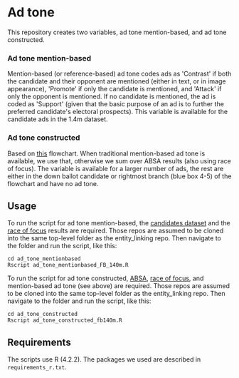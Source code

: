 # Ad tone
This repository creates two variables, ad tone mention-based, and ad tone constructed.

### Ad tone mention-based
Mention-based (or reference-based) ad tone codes ads as 'Contrast' if both the candidate and their opponent are mentioned (either in text, or in image appearance), 'Promote' if only the candidate is mentioned, and 'Attack' if only the opponent is mentioned. If no candidate is mentioned, the ad is coded as 'Support' (given that the basic purpose of an ad is to further the preferred candidate's electoral prospects). This variable is available for the candidate ads in the 1.4m dataset. 

### Ad tone constructed
Based on [this](https://docs.google.com/presentation/d/11E9kX1oVYfMooTdD1GAJfwJtdPIQpYB3lJ7i5e83ZEw/edit#slide=id.g1062def0ba3_0_0) flowchart. When traditional mention-based ad tone is available, we use that, otherwise we sum over ABSA results (also using race of focus). The variable is available for a larger number of ads, the rest are either in the down ballot candidate or rightmost branch (blue box 4-5) of the flowchart and have no ad tone.

## Usage
To run the script for ad tone mention-based, the [candidates dataset](https://github.com/Wesleyan-Media-Project/datasets) and the [race of focus](https://github.com/Wesleyan-Media-Project/race_of_focus) results are required. Those repos are assumed to be cloned into the same top-level folder as the entity_linking repo. Then navigate to the folder and run the script, like this:
```
cd ad_tone_mentionbased
Rscript ad_tone_mentionbased_FB_140m.R
```

To run the script for ad tone constructed, [ABSA](https://github.com/Wesleyan-Media-Project/ABSA), [race of focus](https://github.com/Wesleyan-Media-Project/race_of_focus), and mention-based ad tone (see above) are required. Those repos are assumed to be cloned into the same top-level folder as the entity_linking repo. Then navigate to the folder and run the script, like this:

```
cd ad_tone_constructed
Rscript ad_tone_constructed_fb140m.R
```

## Requirements
The scripts use R (4.2.2). The packages we used are described in `requirements_r.txt`.
